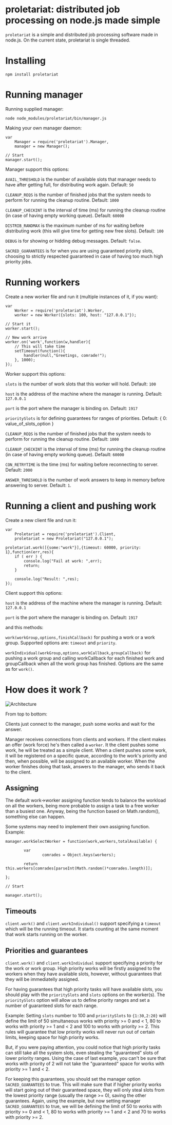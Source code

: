 # proletariat: distributed job processing on node.js made simple

`proletariat` is a simple and distributed job processing software made in node.js. On the current state, proletariat is single threaded.

# Installing

	npm install proletariat

# Running manager

Running supplied manager:

	node node_modules/proletariat/bin/manager.js

Making your own manager daemon:

	var
	    Manager = require('proletariat').Manager,
	    manager = new Manager();

	// Start
	manager.start();

Manager support this options:

`AVAIL_THRESHOLD` is the number of available slots that manager needs to have after getting full, for distributing work again. Default: `50`

`CLEANUP_REQS` is the number of finished jobs that the system needs to perform for running the cleanup routine. Default: `1000`

`CLEANUP_CHECKINT` is the interval of time (ms) for running the cleanup routine (in case of having empty working queue). Default: `60000`

`DISTRIB_RANDMAX` is the maximum number of ms for waiting before distributing work (this will give time for getting new free slots). Default: `100`

`DEBUG` is for showing or hidding debug messages. Default: `false`.

`SACRED_GUARANTEES` is for when you are using guaranteed priority slots, choosing to strictly respected guaranteed in case of having too much high priority jobs.



# Running workers

Create a new worker file and run it (multiple instances of it, if you want):

	var
	    Worker = require('proletariat').Worker,
	    worker = new Worker({slots: 100, host: "127.0.0.1"});

	// Start it
	worker.start();

	// New work arrive
	worker.on('work',function(w,handler){
	    // This will take time
	    setTimeout(function(){
	        handler(null,"Greetings, comrade!");
	    }, 1000);
	});

Worker support this options:

`slots` is the number of work slots that this worker will hold. Default: `100`

`host` is the address of the machine where the manager is running. Default: `127.0.0.1`

`port` is the port where the manager is binding on. Default: `1917`

`prioritySlots` is for defining guarantees for ranges of priorities. Default: { 0: value_of_slots_option }

`CLEANUP_REQS` is the number of finished jobs that the system needs to perform for running the cleanup routine. Default: `1000`

`CLEANUP_CHECKINT` is the interval of time (ms) for running the cleanup routine (in case of having empty working queue). Default: `60000`

`CON_RETRYTIME` is the time (ms) for waiting before reconnecting to server. Default: `2000`

`ANSWER_THRESHOLD` is the number of work answers to keep in memory before answering to server. Default: `1`.


# Running a client and pushing work

Create a new client file and run it:

	var
	    Proletariat = require('proletariat').Client,
	    proletariat = new Proletariat("127.0.0.1");

	proletariat.work([{some:"work"}],{timeout: 60000, priority: 1},function(err,res){
	    if ( err ) {
	        console.log("Fail at work: ",err);
	        return;
	    }

	    console.log("Result: ",res);
	});

Client support this options:

`host` is the address of the machine where the manager is running. Default: `127.0.0.1`

`port` is the port where the manager is binding on. Default: `1917`

and this methods:

`work(workGroup,options,finishCallback)` for pushing a work or a work group. Supported options are: `timeout` and `priority`.

`workIndividual(workGroup,options,workCallback,groupCallback)` for pushing a work group and calling workCallback for each finished work and groupCallback when all the work group has finished. Options are the same as for `work()`.


# How does it work ?

![Architecture](https://cld.pt/dl/download/e930e1bf-d240-46f9-ac5e-38ae0fdcca67/howdoesitwork.png?download=true)

From top to bottom:

Clients just connect to the manager, push some works and wait for the answer.

Manager receives connections from clients and workers. If the client makes an offer (work force) he's then called a `worker`. It the client pushes some work, he will be treated as a simple client. When a client pushes some work, it will be registered on a specific queue, according to the work's priority and then, when possible, will be assigned to an available worker. When the worker finishes doing that task, answers to the manager, who sends it back to the client.


## Assigning

The default work->worker assigning function tends to balance the workload on all the workers, being more probable to assign a task to a free worker than a busiest one. Anyway, being the function based on Math.random(), something else can happen.

Some systems may need to implement their own assigning function. Example:

	manager.workSelectWorker = function(work,workers,totalAvailable) {

	        var
	                comrades = Object.keys(workers);

	        return this.workers[comrades[parseInt(Math.random()*comrades.length)]];

	};

	// Start

	manager.start();


## Timeouts

`client.work()` and `client.workIndividual()` support specifying a `timeout` which will be the running timeout. It starts counting at the same moment that work starts running on the worker.


## Priorities and guarantees

`client.work()` and `client.workIndividual` support specifying a priority for the work or work group. High priority works will be firstly assigned to the workers when they have available slots, however, without guarantees that they will be immediatelly assigned.

For having guarantees that high priority tasks will have available slots, you should play with the `prioritySlots` and `slots` options on the worker(s). The `prioritySlots` option will allow us to define priority ranges and set a number of guaranteed slots for each range.

Example: Setting `slots` number to 100 and `prioritySlots` to `{1:30,2:20}` will define the limit of 50 simultaneous works with priority >= 0 and < 1, 80 to works with priority >= 1 and < 2 and 100 to works with priority >= 2. This rules will guarantee that low priority works will never run out of certain limits, keeping space for high priority works.

But, if you were paying attention, you could notice that high priority tasks can still take all the system slots, even stealing the "guaranteed" slots of lower priority ranges. Using the case of last example, you can't be sure that works with priority of 2 will not take the "guaranteed" space for works with priority >= 1 and < 2.

For keeping this guarantees, you should set the manager option `SACRED_GUARANTEES` to true. This will make sure that if higher priority works will start going out of their guaranteed space, they will only steal slots from the lowest priority range (usually the range >= 0), saving the other guarantees. Again, using the example, but now setting manager `SACRED_GUARANTEES` to true, we will be defining the limit of 50 to works with priority >= 0 and < 1, 80 to works with priority >= 1 and < 2 and 70 to works with priority >= 2.
